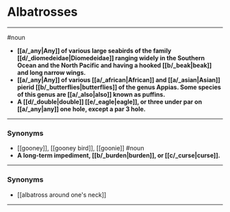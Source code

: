 # Albatrosses
---
#noun
- **[[a/_any|Any]] of various large seabirds of the family [[d/_diomedeidae|Diomedeidae]] ranging widely in the Southern Ocean and the North Pacific and having a hooked [[b/_beak|beak]] and long narrow wings.**
- **[[a/_any|Any]] of various [[a/_african|African]] and [[a/_asian|Asian]] pierid [[b/_butterflies|butterflies]] of the genus Appias. Some species of this genus are [[a/_also|also]] known as puffins.**
- **A [[d/_double|double]] [[e/_eagle|eagle]], or three under par on [[a/_any|any]] one hole, except a par 3 hole.**
---
### Synonyms
- [[gooney]], [[gooney bird]], [[goonie]]
#noun
- **A long-term impediment, [[b/_burden|burden]], or [[c/_curse|curse]].**
---
### Synonyms
- [[albatross around one's neck]]
---
